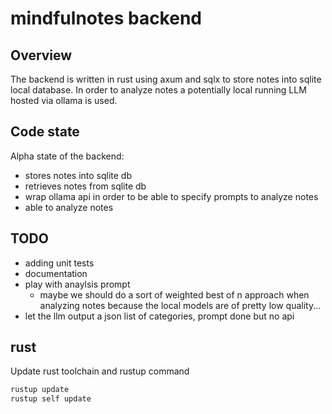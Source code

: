# mindfulnotes backend

## Overview

The backend is written in rust using axum and sqlx to store notes into sqlite local database. In order to analyze notes a potentially local running LLM hosted via ollama is used.

## Code state

Alpha state of the backend:
- stores notes into sqlite db
- retrieves notes from sqlite db
- wrap ollama api in order to be able to specify prompts to analyze notes
- able to analyze notes

## TODO

- adding unit tests
- documentation
- play with anaylsis prompt
  - maybe we should do a sort of weighted best of n approach when analyzing notes because the local models are of pretty low quality...
- let the llm output a json list of categories, prompt done but no api

## rust

Update rust toolchain and rustup command
```sh
rustup update
rustup self update
```